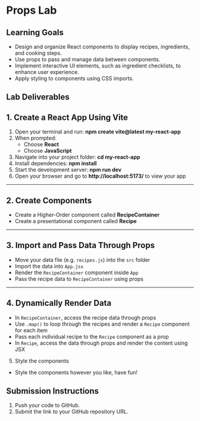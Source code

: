 # Props Lab

## Learning Goals

- Design and organize React components to display recipes, ingredients, and cooking steps.
- Use props to pass and manage data between components.
- Implement interactive UI elements, such as ingredient checklists, to enhance user experience.
- Apply styling to components using CSS imports.

## Lab Deliverables

## 1. Create a React App Using Vite

1. Open your terminal and run: **npm create vite@latest my-react-app**
2. When prompted:
   - Choose **React**
   - Choose **JavaScript**
3. Navigate into your project folder: **cd my-react-app**
4. Install dependencies: **npm install**
5. Start the development server: **npm run dev**
6. Open your browser and go to **http://localhost:5173/** to view your app

---

## 2. Create Components

- Create a Higher-Order component called **RecipeContainer**
- Create a presentational component called **Recipe**

---

## 3. Import and Pass Data Through Props

- Move your data file (e.g. `recipes.js`) into the `src` folder
- Import the data into `App.jsx`
- Render the `RecipeContainer` component inside `App`
- Pass the recipe data to `RecipeContainer` using props

---

## 4. Dynamically Render Data

- In `RecipeContainer`, access the recipe data through props
- Use `.map()` to loop through the recipes and render a `Recipe` component for each item
- Pass each individual recipe to the `Recipe` component as a prop
- In `Recipe`, access the data through props and render the content using JSX

5. Style the components

- Style the components however you like, have fun!

## Submission Instructions

1. Push your code to GitHub.
2. Submit the link to your GitHub repository URL.
